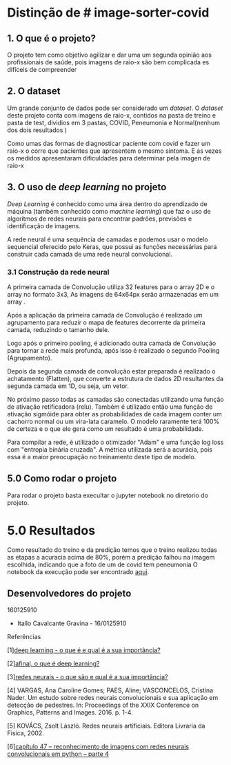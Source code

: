 
# Distinção de # image-sorter-covid 

## 1. O que é o projeto?
O projeto tem como objetivo agilizar e dar uma um segunda opinião aos profissionais de saúde, pois imagens de raio-x são bem complicada es difíceis de compreender


## 2. O dataset

Um grande conjunto de dados pode ser considerado um _dataset_. O _dataset_ deste projeto conta com imagens de raio-x, contidos na pasta de treino e pasta de test, dividios em 3 pastas, COVID, Peneumonia e Normal(nenhum dos dois resultados )

Como umas das formas de diagnosticar paciente com covid e fazer um raio-x o corre que pacientes que apresentem o mesmo sintoma. E as vezes os medidos apresentaram dificuldades para determinar pela imagen de raio-x

## 3. O uso de _deep learning_ no projeto

_Deep Learning_ é conhecido como uma área dentro do aprendizado de máquina (também conhecido como _machine learning_) que faz o uso de algoritmos de redes neurais para encontrar padrões, previsões e identificação de imagens.

A rede neural é uma sequência de camadas e podemos usar o modelo sequencial oferecido pelo Keras, que possui as funções necessárias para construir cada camada de uma rede neural convolucional.

### 3.1 Construção da rede neural

A primeira camada de Convolução utiliza 32 features para o array 2D e o array no formato 3x3, As imagens de 64x64px serão armazenadas em um array .

Após a aplicação da primeira camada de Convolução é realizado um agrupamento para reduzir o mapa de features decorrente da primeira camada, reduzindo o tamanho dele.

Logo após o primeiro pooling, é adicionado outra camada de Convolução para tornar a rede mais profunda, após isso é realizado o segundo Pooling (Agrupamento).

Depois da segunda camada de convolução estar preparada é realizado o achatamento (Flatten), que converte a estrutura de dados 2D resultantes da segunda camada em 1D, ou seja, um vetor.

No próximo passo todas as camadas são conectadas utilizando uma função de ativação retificadora (relu). Também é utilizado então uma função de ativação sigmóide para obter as probabilidades de cada imagem conter um cachorro normal ou um vira-lata caramelo. O modelo raramente terá 100% de certeza e o que ele gera como um resultado é uma probabilidade.

Para compilar a rede, é utilizado o otimizador "Adam" e uma função log loss com "entropia binária cruzada". A métrica utilizada será a acurácia, pois essa é a maior preocupação no treinamento deste tipo de modelo.

## 5.0 Como rodar o projeto

Para rodar o projeto basta execultar o jupyter notebook no diretorio do projeto.

##

# 5.0 Resultados

Como resultado do treino e da predição temos que o treino realizou todas as etapas a acuracia acima de 80%, porém a predição falhou na imagem escolhida, indicando que a foto de um de covid tem peneumonia
O notebook da execução pode ser encontrado [aqui](ViraLataCarameloNotebook.ipynb).

## Desenvolvedores do projeto

160125910
- Itallo Cavalcante Gravina - 16/0125910

Referências

[1][deep learning - o que é e qual é a sua importância?](https://www.sas.com/pt_br/insights/analytics/deep-learning.html)

[2][afinal, o que é deep learning?](https://gaea.com.br/afinal-o-que-e-deep-learning/)

[3][redes neurais - o que são e qual é a sua importância?](https://www.sas.com/pt_br/insights/analytics/neural-networks.html)

[4] VARGAS, Ana Caroline Gomes; PAES, Aline; VASCONCELOS, Cristina Nader. Um estudo sobre redes neurais convolucionais e sua aplicação em detecção de pedestres. In: Proceedings of the XXIX Conference on Graphics, Patterns and Images. 2016. p. 1-4.

[5] KOVÁCS, Zsolt László. Redes neurais artificiais. Editora Livraria da Fisica, 2002.

[6][capítulo 47 – reconhecimento de imagens com redes neurais convolucionais em python – parte 4](http://deeplearningbook.com.br/reconhecimento-de-imagens-com-redes-neurais-convolucionais-em-python-parte-4/)
